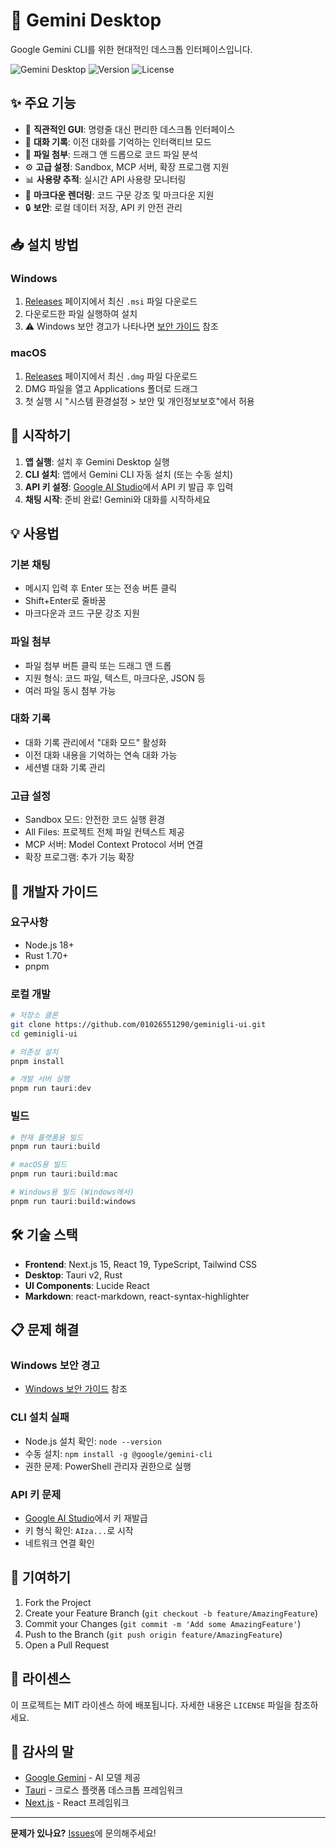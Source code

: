 # 🤖 Gemini Desktop

Google Gemini CLI를 위한 현대적인 데스크톱 인터페이스입니다.

![Gemini Desktop](https://img.shields.io/badge/Platform-Windows%20%7C%20macOS-blue)
![Version](https://img.shields.io/github/v/release/01026551290/geminigli-ui)
![License](https://img.shields.io/github/license/01026551290/geminigli-ui)

## ✨ 주요 기능

- 🎯 **직관적인 GUI**: 명령줄 대신 편리한 데스크톱 인터페이스
- 💬 **대화 기록**: 이전 대화를 기억하는 인터랙티브 모드
- 📎 **파일 첨부**: 드래그 앤 드롭으로 코드 파일 분석
- ⚙️ **고급 설정**: Sandbox, MCP 서버, 확장 프로그램 지원
- 📊 **사용량 추적**: 실시간 API 사용량 모니터링
- 🌈 **마크다운 렌더링**: 코드 구문 강조 및 마크다운 지원
- 🔒 **보안**: 로컬 데이터 저장, API 키 안전 관리

## 📥 설치 방법

### Windows

1. [Releases](https://github.com/01026551290/geminigli-ui/releases) 페이지에서 최신 `.msi` 파일 다운로드
2. 다운로드한 파일 실행하여 설치
3. ⚠️ Windows 보안 경고가 나타나면 [보안 가이드](WINDOWS_SECURITY.md) 참조

### macOS

1. [Releases](https://github.com/01026551290/geminigli-ui/releases) 페이지에서 최신 `.dmg` 파일 다운로드
2. DMG 파일을 열고 Applications 폴더로 드래그
3. 첫 실행 시 "시스템 환경설정 > 보안 및 개인정보보호"에서 허용

## 🚀 시작하기

1. **앱 실행**: 설치 후 Gemini Desktop 실행
2. **CLI 설치**: 앱에서 Gemini CLI 자동 설치 (또는 수동 설치)
3. **API 키 설정**: [Google AI Studio](https://aistudio.google.com/app/apikey)에서 API 키 발급 후 입력
4. **채팅 시작**: 준비 완료! Gemini와 대화를 시작하세요

## 💡 사용법

### 기본 채팅

- 메시지 입력 후 Enter 또는 전송 버튼 클릭
- Shift+Enter로 줄바꿈
- 마크다운과 코드 구문 강조 지원

### 파일 첨부

- 파일 첨부 버튼 클릭 또는 드래그 앤 드롭
- 지원 형식: 코드 파일, 텍스트, 마크다운, JSON 등
- 여러 파일 동시 첨부 가능

### 대화 기록

- 대화 기록 관리에서 "대화 모드" 활성화
- 이전 대화 내용을 기억하는 연속 대화 가능
- 세션별 대화 기록 관리

### 고급 설정

- Sandbox 모드: 안전한 코드 실행 환경
- All Files: 프로젝트 전체 파일 컨텍스트 제공
- MCP 서버: Model Context Protocol 서버 연결
- 확장 프로그램: 추가 기능 확장

## 🔧 개발자 가이드

### 요구사항

- Node.js 18+
- Rust 1.70+
- pnpm

### 로컬 개발

```bash
# 저장소 클론
git clone https://github.com/01026551290/geminigli-ui.git
cd geminigli-ui

# 의존성 설치
pnpm install

# 개발 서버 실행
pnpm run tauri:dev
```

### 빌드

```bash
# 현재 플랫폼용 빌드
pnpm run tauri:build

# macOS용 빌드
pnpm run tauri:build:mac

# Windows용 빌드 (Windows에서)
pnpm run tauri:build:windows
```

## 🛠️ 기술 스택

- **Frontend**: Next.js 15, React 19, TypeScript, Tailwind CSS
- **Desktop**: Tauri v2, Rust
- **UI Components**: Lucide React
- **Markdown**: react-markdown, react-syntax-highlighter

## 📋 문제 해결

### Windows 보안 경고

- [Windows 보안 가이드](WINDOWS_SECURITY.md) 참조

### CLI 설치 실패

- Node.js 설치 확인: `node --version`
- 수동 설치: `npm install -g @google/gemini-cli`
- 권한 문제: PowerShell 관리자 권한으로 실행

### API 키 문제

- [Google AI Studio](https://aistudio.google.com/app/apikey)에서 키 재발급
- 키 형식 확인: `AIza...`로 시작
- 네트워크 연결 확인

## 🤝 기여하기

1. Fork the Project
2. Create your Feature Branch (`git checkout -b feature/AmazingFeature`)
3. Commit your Changes (`git commit -m 'Add some AmazingFeature'`)
4. Push to the Branch (`git push origin feature/AmazingFeature`)
5. Open a Pull Request

## 📜 라이센스

이 프로젝트는 MIT 라이센스 하에 배포됩니다. 자세한 내용은 `LICENSE` 파일을 참조하세요.

## 🙏 감사의 말

- [Google Gemini](https://gemini.google.com/) - AI 모델 제공
- [Tauri](https://tauri.app/) - 크로스 플랫폼 데스크톱 프레임워크
- [Next.js](https://nextjs.org/) - React 프레임워크

---

**문제가 있나요?** [Issues](https://github.com/01026551290/geminigli-ui/issues)에 문의해주세요!
